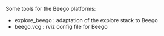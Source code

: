 Some tools for the Beego platforms:
- explore_beego : adaptation of the explore stack to Beego
- beego.vcg : rviz config file for Beego